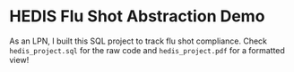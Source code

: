 # HEDIS Flu Shot Abstraction Demo
As an LPN, I built this SQL project to track flu shot compliance. Check `hedis_project.sql` for the raw code and `hedis_project.pdf` for a formatted view!
